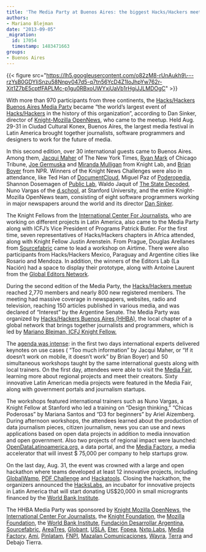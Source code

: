 ```yaml
---
title: 'The Media Party at Buenos Aires: the biggest Hacks/Hackers meetup ever'
authors:
- Mariano Blejman
date: "2013-09-05"
_migration:
  id: 17054
  timestamp: 1483471663
groups:
- Buenos Aires
---
```


{{< figure src="https://lh5.googleusercontent.com/o82zM8-rUnAukh9\---rzYsB0GDYIiSnzu58Nnpv047d5-q7tn56YcD4Z1IoJhpYw762r-Xit1Z7bE5cptfFAPLMc-p1gu0RBxoUWYxjUaVb1rHgiJJLMDOgC" >}}

With more than 970 participants from three continents, the [Hacks/Hackers Buenos Aires Media Party][1] became &#8220;the world&#8217;s largest event of [Hacks/Hackers][2] in the history of this organization&#8221;, according to Dan Sinker, director of [Knight-Mozilla OpenNews][3], who came to the meetup. Held Aug. 29-31 in Ciudad Cultural Konex, Buenos Aires, the largest media festival in Latin America brought together journalists, software programmers and designers to work for the future of media.

In this second edition, over 30 international guests came to Buenos Aires. Among them, [Jacqui Maher][4] of The New York Times, [Ryan Mark][5] of Chicago Tribune, [Joe Germuska][6] and [Miranda Mulligan][7] from Knight Lab, and [Brian Boyer][8] from NPR. Winners of the Knight News Challenges were also in attendance, like Ted Han of [DocumentCloud][9], Miguel Paz of [Poderopedia][10], Shannon Dosemagen of [Public Lab][11], Waldo Jaquit of [The State Decoded][12], Nuno Vargas of the [d.school][13], at Stanford University, and the entire Knight-Mozilla OpenNews team, consisting of eight software programmers working in major newspapers around the world and its director [Dan Sinker][14].

The Knight Fellows from the [International Center For Journalists][15], who are working on different projects in Latin America, also came to the Media Party along with ICFJ’s Vice President of Programs Patrick Butler. For the first time, seven representatives of Hacks/Hackers chapters in Africa attended, along with Knight Fellow Justin Arenstein. From Prague, Douglas Arellanes from [Sourcefabric][16] came to lead a workshop on Airtime. There were also participants from Hacks/Hackers Mexico, Paraguay and Argentine cities like Rosario and Mendoza. In addition, the winners of the Editors Lab (La Nación) had a space to display their prototype, along with Antoine Laurent from the [Global Editors Network][17].

During the second edition of the Media Party, the [Hacks/Hackers meetup][18] reached 2,770 members and nearly 800 new registered members. The meeting had massive coverage in newspapers, websites, radio and television, reaching 150 articles published in various media, and was declared of &#8220;Interest&#8221; by the Argentine Senate. The Media Party was organized by [Hacks/Hackers Buenos Aires (HHBA)][19], the local chapter of a global network that brings together journalists and programmers, which is led by [Mariano Blejman, ICFJ Knight Fellow.][20]

The [agenda was intense][21]: in the first two days international experts delivered keynotes on use cases ( &#8220;Too much information&#8221; by Jacqui Maher, or &#8220;If it doesn’t work on mobile, it doesn’t work&#8221; by Brian Boyer) and 50 simultaneous workshops taught by the same international guests along with local trainers. On the first day, attendees were able to visit the [Media Fair][22], learning more about regional projects and meet their creators. Sixty innovative Latin American media projects were featured in the Media Fair, along with government portals and journalism startups.

The workshops featured international trainers such as Nuno Vargas, a Knight Fellow at Stanford who led a training on &#8220;Design thinking,&#8221; &#8220;Chicas Poderosas&#8221; by Mariana Santos and &#8220;D3 for beginners&#8221; by Ariel Aizemberg. During afternoon workshops, the attendees learned about the production of data journalism pieces, citizen journalism, news you can use and news applications based on open data projects in addition to media innovation and open government. Also two projects of regional impact were launched: [OpenDataLatinoamerica.org,][23] a data portal, and the [Media Factory][24], a media accelerator that will invest $ 75,000 per company to help startups grow.

On the last day, Aug. 31, the event was crowned with a large and open hackathon where teams developed at least 12 innovative projects, including [GlobalWamp][25], [PDF Challenge][26] and [Hackatools][27]. Closing the hackathon, the organizers announced the [HacksLabs][28], an incubator for innovative projects in Latin America that will start donating US$20,000 in small microgrants financed by the [World Bank Institute][29].

The HHBA Media Party was sponsored by [Knight Mozilla OpenNews][3], the [International Center For Journalists][15], the [Knight Foundation][30], the [Mozilla Foundation][31], the [World Bank Institute][29], [Fundación Desarrollar Argentina][32], [Sourcefabric][16], [AreaTres][33], [Globant][34], [USLA][35], [Eter][36], [Fopea][37], [Nxtp.Labs][38], [Media Factory][24], [Ami][39], [Pinlatam][40], [FNPI][41], [Mazalan Comunicaciones][42], [Wayra][43], [Terra][44] and Debajo Tierra.

 [1]: http://mediaparty.info/
 [2]: http://hackshackers.com/
 [3]: http://www.mozillaopennews.org/
 [4]: http://www.mediaparty.info/es/2/quienviene/131/Jacqui--Maher.htm
 [5]: http://www.mediaparty.info/es/2/quienviene/175/Ryan-Mark.htm
 [6]: http://www.mediaparty.info/es/2/quienviene/132/Joe--Germuska.htm
 [7]: http://www.mediaparty.info/es/2/quienviene/174/Miranda-Mulligan.htm
 [8]: http://www.mediaparty.info/es/2/quienviene/157/Brian-Boyer.htm
 [9]: http://documentcloud.org
 [10]: http://www.poderopedia.org/
 [11]: http://publiclab.org/
 [12]: http://www.statedecoded.com/
 [13]: http://dschool.stanford.edu/
 [14]: http://dansinker.com/
 [15]: http://www.icfj.org/
 [16]: http://www.sourcefabric.org/
 [17]: http://www.globaleditorsnetwork.org/
 [18]: http://meetupba.hackshackers.com/
 [19]: http://hhba.info
 [20]: http://www.icfj.org/about/profiles/mariano-blejman
 [21]: http://lanyrd.com/2013/hhba/
 [22]: http://www.mediaparty.info/es/2/mediaferia/
 [23]: http://www.opendatalatinoamerica.org/
 [24]: http://mediafactory.vc
 [25]: http://mediaparty.hackdash.org/p/5222030093c474d26b00019a
 [26]: http://mediaparty.hackdash.org/p/5220dddb93c474d26b00015e
 [27]: http://mediaparty.hackdash.org/p/5220e96593c474d26b00016d
 [28]: http://hackslabs.com
 [29]: http://wbi.worldbank.org/
 [30]: http://www.knightfoundation.org/
 [31]: http://www.mozilla.org/en-US/foundation/
 [32]: http://www.desarrollar.org/
 [33]: http://areatresworkplace.com/
 [34]: http://www.globant.com/
 [35]: http://buenosaireslibre.org/
 [36]: http://eter.com.ar/
 [37]: http://www.fopea.org/
 [38]: http://www.nxtplabs.com/
 [39]: http://africanmediainitiative.org/
 [40]: http://pinlatam.org/
 [41]: http://www.fnpi.org/
 [42]: http://mazcom.mazalan.com.ar/
 [43]: http://wayra.org/en
 [44]: http://www.terra.com/